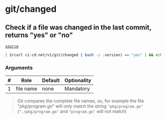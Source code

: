 # git/changed

## Check if a file was changed in the last commit, returns "yes" or "no"
[`source`](https://github.com/omrilotan/ci-cd.net/blob/master/scripts/v1/git/changed)

```sh
[ $(curl ci-cd.net/v1/git/changed | bash -s .version) == "yes" ] && echo "Version was changed"
```

### Arguments

| # | Role | Default | Optionality
| --- | --- | --- | ---
| 1 | file name | none | Mandatory

> Git compares the complete file names, so, for example the file "pkg/program.go" will only match the string `"pkg/program.go"` (`"./pkg/program.go"` and `"program.go"` will not match)
